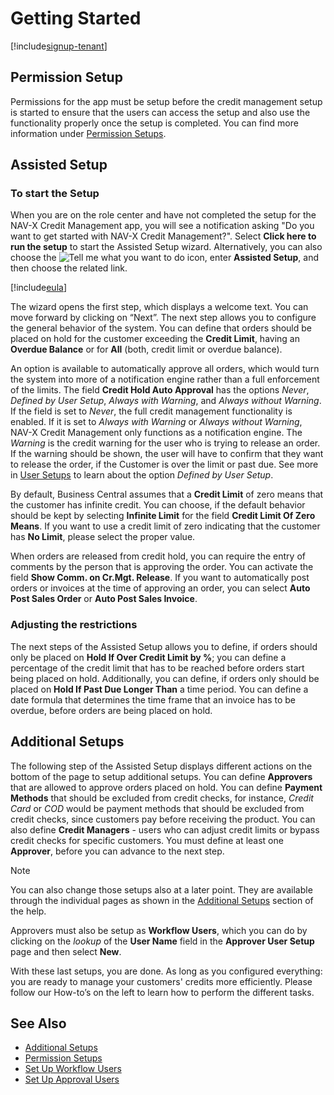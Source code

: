 # Getting Started

[!include[signup-tenant](includes/signup-tenant.md)]

## Permission Setup

Permissions for the app must be setup before the credit management setup is started to ensure that the users can access the setup and also use the functionality properly once the setup is completed. You can find more information under [Permission Setups](permission-setups.md).

## Assisted Setup

### To start the Setup

When you are on the role center and have not completed the setup for the NAV-X Credit Management app, you will see a notification asking "Do you want to get started with NAV-X Credit Management?". Select **Click here to run the setup** to start the Assisted Setup wizard. Alternatively, you can also choose the ![Tell me what you want to do](/images/magnifying-glass.gif) icon, enter **Assisted Setup**, and then choose the related link.

[!include[eula](../includes/eula.md)]

The wizard opens the first step, which displays a welcome text. You can move forward by clicking on “Next”. The next step allows you to configure the general behavior of the system. You can define that orders should be placed on hold for the customer exceeding the **Credit Limit**, having an **Overdue Balance** or for **All** (both, credit limit or overdue balance).

An option is available to automatically approve all orders, which would turn the system into more of a notification engine rather than a full enforcement of the limits. The field **Credit Hold Auto Approval** has the options *Never*, *Defined by User Setup*, *Always with Warning*, and *Always without Warning*. If the field is set to *Never*, the full credit management functionality is enabled. If it is set to *Always with Warning* or *Always without Warning*, NAV-X Credit Management only functions as a notification engine. The *Warning* is the credit warning for the user who is trying to release an order. If the warning should be shown, the user will have to confirm that they want to release the order, if the Customer is over the limit or past due. See more in [User Setups](additional-setups.md) to learn about the option *Defined by User Setup*.

By default, Business Central assumes that a **Credit Limit** of zero means that the customer has infinite credit. You can choose, if the default behavior should be kept by selecting **Infinite Limit** for the field **Credit Limit Of Zero Means**. If you want to use a credit limit of zero indicating that the customer has **No Limit**, please select the proper value.

When orders are released from credit hold, you can require the entry of comments by the person that is approving the order. You can activate the field **Show Comm. on Cr.Mgt. Release**. If you want to automatically post orders or invoices at the time of approving an order, you can select **Auto Post Sales Order** or **Auto Post Sales Invoice**.

### Adjusting the restrictions

The next steps of the Assisted Setup allows you to define, if orders should only be placed on **Hold If Over Credit Limit by %**; you can define a percentage of the credit limit that has to be reached before orders start being placed on hold. Additionally, you can define, if orders only should be placed on **Hold If Past Due Longer Than** a time period. You can define a date formula that determines the time frame that an invoice has to be overdue, before orders are being placed on hold.

## Additional Setups

The following step of the Assisted Setup displays different actions on the bottom of the page to setup additional setups. You can define **Approvers** that are allowed to approve orders placed on hold. You can define **Payment Methods** that should be excluded from credit checks, for instance, *Credit Card* or *COD* would be payment methods that should be excluded from credit checks, since customers pay before receiving the product. You can also define **Credit Managers** - users who can adjust credit limits or bypass credit checks for specific customers. You must define at least one **Approver**, before you can advance to the next step.

> [!NOTE]
> You can also change those setups also at a later point. They are available through the individual pages as shown in the [Additional Setups](additional-setups.md) section of the help.
>
> Approvers must also be setup as **Workflow Users**, which you can do by clicking on the *lookup* of the **User Name** field in the **Approver User Setup** page and then select **New**.

With these last setups, you are done. As long as you configured everything: you are ready to manage your customers' credits more efficiently. Please follow our How-to’s on the left to learn how to perform the different tasks.

## See Also

- [Additional Setups](additional-setups.md)
- [Permission Setups](permission-setups.md)
- [Set Up Workflow Users](https://docs.microsoft.com/en-US/dynamics365/business-central/across-how-to-set-up-workflow-users)
- [Set Up Approval Users](https://docs.microsoft.com/en-US/dynamics365/business-central/across-how-to-set-up-approval-users)
